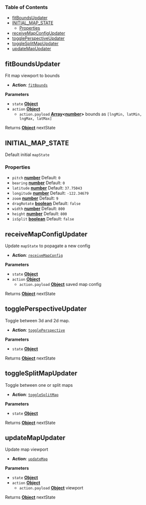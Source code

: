 <!-- Generated by documentation.js. Update this documentation by updating the source code. -->

### Table of Contents

-   [fitBoundsUpdater](#fitboundsupdater)
-   [INITIAL_MAP_STATE](#initial_map_state)
    -   [Properties](#properties)
-   [receiveMapConfigUpdater](#receivemapconfigupdater)
-   [togglePerspectiveUpdater](#toggleperspectiveupdater)
-   [toggleSplitMapUpdater](#togglesplitmapupdater)
-   [updateMapUpdater](#updatemapupdater)

## fitBoundsUpdater

Fit map viewport to bounds

-   **Action**: [`fitBounds`][13]

**Parameters**

-   `state` **[Object][14]** 
-   `action` **[Object][14]** 
    -   `action.payload` **[Array][15]&lt;[number][16]>** bounds as `[lngMin, latMin, lngMax, latMax]`

Returns **[Object][14]** nextState

## INITIAL_MAP_STATE

Default initial `mapState`

### Properties

-   `pitch` **[number][16]** Default: `0`
-   `bearing` **[number][16]** Default: `0`
-   `latitude` **[number][16]** Default: `37.75043`
-   `longitude` **[number][16]** Default: `-122.34679`
-   `zoom` **[number][16]** Default: `9`
-   `dragRotate` **[boolean][17]** Default: `false`
-   `width` **[number][16]** Default: `800`
-   `height` **[number][16]** Default: `800`
-   `isSplit` **[boolean][17]** Default: `false`

## receiveMapConfigUpdater

Update `mapState` to popagate a new config

-   **Action**: [`receiveMapConfig`][18]

**Parameters**

-   `state` **[Object][14]** 
-   `action` **[Object][14]** 
    -   `action.payload` **[Object][14]** saved map config

Returns **[Object][14]** nextState

## togglePerspectiveUpdater

Toggle between 3d and 2d map.

-   **Action**: [`togglePerspective`][19]

**Parameters**

-   `state` **[Object][14]** 

Returns **[Object][14]** nextState

## toggleSplitMapUpdater

Toggle between one or split maps

-   **Action**: [`toggleSplitMap`][20]

**Parameters**

-   `state` **[Object][14]** 

Returns **[Object][14]** nextState

## updateMapUpdater

Update map viewport

-   **Action**: [`updateMap`][21]

**Parameters**

-   `state` **[Object][14]** 
-   `action` **[Object][14]** 
    -   `action.payload` **[Object][14]** viewport

Returns **[Object][14]** nextState

[1]: #fitboundsupdater

[2]: #parameters

[3]: #initial_map_state

[4]: #properties

[5]: #receivemapconfigupdater

[6]: #parameters-1

[7]: #toggleperspectiveupdater

[8]: #parameters-2

[9]: #togglesplitmapupdater

[10]: #parameters-3

[11]: #updatemapupdater

[12]: #parameters-4

[13]: ../actions/actions.md#fitbounds

[14]: https://developer.mozilla.org/docs/Web/JavaScript/Reference/Global_Objects/Object

[15]: https://developer.mozilla.org/docs/Web/JavaScript/Reference/Global_Objects/Array

[16]: https://developer.mozilla.org/docs/Web/JavaScript/Reference/Global_Objects/Number

[17]: https://developer.mozilla.org/docs/Web/JavaScript/Reference/Global_Objects/Boolean

[18]: ../actions/actions.md#receivemapconfig

[19]: ../actions/actions.md#toggleperspective

[20]: ../actions/actions.md#togglesplitmap

[21]: ../actions/actions.md#updatemap
